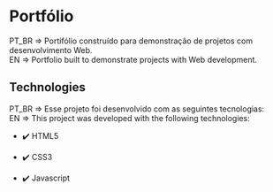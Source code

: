 # Portfólio

<p>PT_BR => Portifólio construído para demonstração de projetos com desenvolvimento Web. <br>
EN => Portfolio built to demonstrate projects with Web development.</p>


## Technologies

PT_BR => Esse projeto foi desenvolvido com as seguintes tecnologias: <br>
EN => This project was developed with the following technologies:

- ✔️ HTML5

- ✔️ CSS3

- ✔️ Javascript

